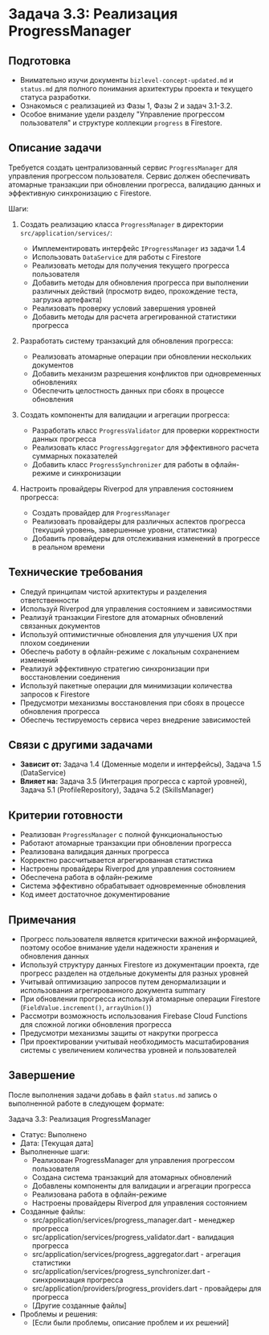 # Задача 3.3: Реализация ProgressManager

## Подготовка
- Внимательно изучи документы `bizlevel-concept-updated.md` и `status.md` для полного понимания архитектуры проекта и текущего статуса разработки.
- Ознакомься с реализацией из Фазы 1, Фазы 2 и задач 3.1-3.2.
- Особое внимание удели разделу "Управление прогрессом пользователя" и структуре коллекции `progress` в Firestore.

## Описание задачи
Требуется создать централизованный сервис `ProgressManager` для управления прогрессом пользователя. Сервис должен обеспечивать атомарные транзакции при обновлении прогресса, валидацию данных и эффективную синхронизацию с Firestore.

Шаги:
1. Создать реализацию класса `ProgressManager` в директории `src/application/services/`:
   - Имплементировать интерфейс `IProgressManager` из задачи 1.4
   - Использовать `DataService` для работы с Firestore
   - Реализовать методы для получения текущего прогресса пользователя
   - Добавить методы для обновления прогресса при выполнении различных действий (просмотр видео, прохождение теста, загрузка артефакта)
   - Реализовать проверку условий завершения уровней
   - Добавить методы для расчета агрегированной статистики прогресса

2. Разработать систему транзакций для обновления прогресса:
   - Реализовать атомарные операции при обновлении нескольких документов
   - Добавить механизм разрешения конфликтов при одновременных обновлениях
   - Обеспечить целостность данных при сбоях в процессе обновления

3. Создать компоненты для валидации и агрегации прогресса:
   - Разработать класс `ProgressValidator` для проверки корректности данных прогресса
   - Реализовать класс `ProgressAggregator` для эффективного расчета суммарных показателей
   - Добавить класс `ProgressSynchronizer` для работы в офлайн-режиме и синхронизации

4. Настроить провайдеры Riverpod для управления состоянием прогресса:
   - Создать провайдер для `ProgressManager`
   - Реализовать провайдеры для различных аспектов прогресса (текущий уровень, завершенные уровни, статистика)
   - Добавить провайдеры для отслеживания изменений в прогрессе в реальном времени

## Технические требования
- Следуй принципам чистой архитектуры и разделения ответственности
- Используй Riverpod для управления состоянием и зависимостями
- Реализуй транзакции Firestore для атомарных обновлений связанных документов
- Используй оптимистичные обновления для улучшения UX при плохом соединении
- Обеспечь работу в офлайн-режиме с локальным сохранением изменений
- Реализуй эффективную стратегию синхронизации при восстановлении соединения
- Используй пакетные операции для минимизации количества запросов к Firestore
- Предусмотри механизмы восстановления при сбоях в процессе обновления прогресса
- Обеспечь тестируемость сервиса через внедрение зависимостей

## Связи с другими задачами
- **Зависит от:** Задача 1.4 (Доменные модели и интерфейсы), Задача 1.5 (DataService)
- **Влияет на:** Задача 3.5 (Интеграция прогресса с картой уровней), Задача 5.1 (ProfileRepository), Задача 5.2 (SkillsManager)

## Критерии готовности
- Реализован `ProgressManager` с полной функциональностью
- Работают атомарные транзакции при обновлении прогресса
- Реализована валидация данных прогресса
- Корректно рассчитывается агрегированная статистика
- Настроены провайдеры Riverpod для управления состоянием
- Обеспечена работа в офлайн-режиме
- Система эффективно обрабатывает одновременные обновления
- Код имеет достаточное документирование

## Примечания
- Прогресс пользователя является критически важной информацией, поэтому особое внимание удели надежности хранения и обновления данных
- Используй структуру данных Firestore из документации проекта, где прогресс разделен на отдельные документы для разных уровней
- Учитывай оптимизацию запросов путем денормализации и использования агрегированного документа summary
- При обновлении прогресса используй атомарные операции Firestore (`FieldValue.increment()`, `arrayUnion()`)
- Рассмотри возможность использования Firebase Cloud Functions для сложной логики обновления прогресса
- Предусмотри механизмы защиты от накрутки прогресса
- При проектировании учитывай необходимость масштабирования системы с увеличением количества уровней и пользователей

## Завершение
После выполнения задачи добавь в файл `status.md` запись о выполненной работе в следующем формате:

Задача 3.3: Реализация ProgressManager
* Статус: Выполнено
* Дата: [Текущая дата]
* Выполненные шаги:
    * Реализован ProgressManager для управления прогрессом пользователя
    * Создана система транзакций для атомарных обновлений
    * Добавлены компоненты для валидации и агрегации прогресса
    * Реализована работа в офлайн-режиме
    * Настроены провайдеры Riverpod для управления состоянием
* Созданные файлы:
    * src/application/services/progress_manager.dart - менеджер прогресса
    * src/application/services/progress_validator.dart - валидация прогресса
    * src/application/services/progress_aggregator.dart - агрегация статистики
    * src/application/services/progress_synchronizer.dart - синхронизация прогресса
    * src/application/providers/progress_providers.dart - провайдеры для прогресса
    * [Другие созданные файлы]
* Проблемы и решения:
    * [Если были проблемы, описание проблем и их решений]